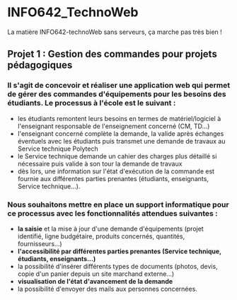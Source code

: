 # INFO642_TechnoWeb
La matière INFO642-technoWeb sans serveurs, ça marche pas très bien !

## Projet 1 : Gestion des commandes pour projets pédagogiques
### Il s'agit de concevoir et réaliser une application web qui permet de gérer des commandes d'équipements pour les besoins des étudiants. Le processus à l'école est le suivant :
- les étudiants remontent leurs besoins en termes de matériel/logiciel à l'enseignant responsable de l'enseignement concerné (CM, TD...)
- l'enseignant concerné complète la demande, la valide après échanges éventuels avec les étudiants puis transmet une demande de travaux au Service technique Polytech
- le Service technique demande un cahier des charges plus détaillé si nécessaire puis valide à son tour la demande de travaux
- dès lors, une information sur l'état d'exécution de la commande est fournie aux différentes parties prenantes (étudiants, enseignants, Service technique...).
### Nous souhaitons mettre en place un support informatique pour ce processus avec les fonctionnalités attendues suivantes :
- **la saisie** et la mise à jour d'une demande d'équipements (projet identifié, ligne budgétaire, produits concernés, quantités, fournisseurs...)
- **l'accessibilité par différentes parties prenantes (Service technique, étudiants, enseignants...)**
- la possibilité d'insérer différents types de documents (photos, devis, copie d'un panier depuis un site marchand externe...)
- **visualisation de l'état d'avancement de la demande**
- la possibilité d'envoyer des mails aux personnes concernées.

